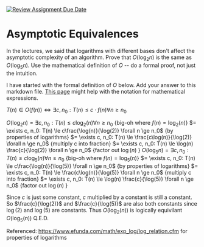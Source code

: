 [![Review Assignment Due Date](https://classroom.github.com/assets/deadline-readme-button-24ddc0f5d75046c5622901739e7c5dd533143b0c8e959d652212380cedb1ea36.svg)](https://classroom.github.com/a/fbkbKZ5N)
# Asymptotic Equivalences

In the lectures, we said that logarithms with different bases don't affect the
asymptotic complexity of an algorithm. Prove that $O(\log_{2} n)$ is the same as
$O(\log_{5} n)$. Use the mathematical definition of $O$ -- do a formal proof,
not just the intuition.

I have started with the formal definition of $O$ below. Add your answer to this
markdown file. [This
page](https://docs.github.com/en/get-started/writing-on-github/working-with-advanced-formatting/writing-mathematical-expressions)
might help with the notation for mathematical expressions.

$T(n) \in O(f(n)) \iff \exists c, n_0: T(n) \leq c \cdot f(n) \forall n \geq n_0$

$O(\log_{2} n) = \exists c, n_0: T(n) \le c\log_{2}(n) \forall n \ge n_0$   {big-oh where $f(n) = \log_{2}(n)$}
$= \exists c, n_0: T(n) \le c\frac{\log(n)}{\log(2)} \forall n \ge n_0$   {by properties of logarithms}
$= \exists c, n_0: T(n) \le \frac{c\log(n)}{\log(2)} \forall n \ge n_0$   {multiply c into fraction}
$= \exists c, n_0: T(n) \le \log(n) \frac{c}{\log(2)} \forall n \ge n_0$   {factor out $\log(n)$ }
$O(\log_{5} n) = \exists c, n_0: T(n) \le c\log_{5}(n) \forall n \ge n_0$   {big-oh where $f(n) = \log_{5}(n)$}
$= \exists c, n_0: T(n) \le c\frac{\log(n)}{\log(5)} \forall n \ge n_0$   {by properties of logarithms}
$= \exists c, n_0: T(n) \le \frac{c\log(n)}{\log(5)} \forall n \ge n_0$   {multiply c into fraction}
$= \exists c, n_0: T(n) \le \log(n) \frac{c}{\log(5)} \forall n \ge n_0$   {factor out $\log(n)$ }

Since $c$ is just some constant, $c$ multiplied by a constant is still a constant. So $\frac{c}{\log(2)}$ and $\frac{c}{\log(5)}$ are also both constants since $\log(2)$ and $\log(5)$ are constants. Thus $O(\log_{2}(n))$ is logically equivilant $O(\log_{5}(n))$ Q.E.D.

Referenced: https://www.efunda.com/math/exp_log/log_relation.cfm for properties of logarithms